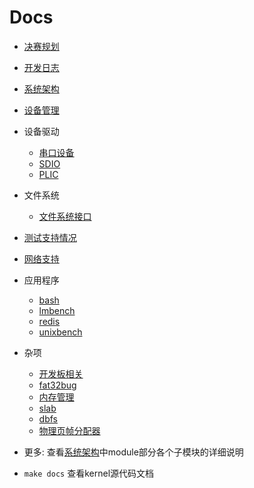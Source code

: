 # Docs

- [决赛规划](./target.md)
- [开发日志](./开发日志.md)
- [系统架构](./系统架构.md)
- [设备管理](./设备管理.md)
- 设备驱动
  - [串口设备](./uart.md)
  - [SDIO](./sdio.md)
  - [PLIC](./plic.md)
- 文件系统
  - [文件系统接口](./fs.md)
- [测试支持情况](./test.md)
- [网络支持](./net.md)
- 应用程序
  - [bash](./bash.md)
  - [lmbench](./lmbench.md)
  - [redis](./redis.md)
  - [unixbench](./unixbench.md)

- 杂项
  - [开发板相关](./boot.md)
  - [fat32bug](./fat32.md)
  - [内存管理](./memory.md)
  - [slab](https://github.com/os-module/rslab/tree/main)
  - [dbfs](https://github.com/Godones/dbfs2)
  - [物理页帧分配器](https://github.com/os-module/pager)
- 更多: 查看[系统架构](./系统架构.md)中module部分各个子模块的详细说明
- `make docs` 查看kernel源代码文档